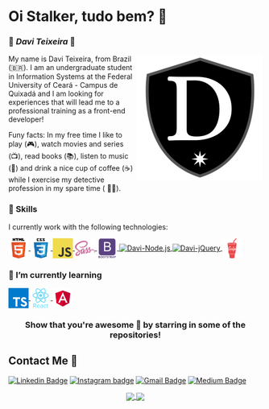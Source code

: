<h1> Oi Stalker, tudo bem? 🖖</h1>

### 🦇 **_Davi Teixeira_** 🦇
<a href="https://daviteixeira-btm.github.io/" target="_blank"><img src="logo-daviteixeira-dev.png" min-width="400px" max-width="250px" width="250px" align="right" alt="Computador Davi Teixeira" target="_blank"></a>
My name is Davi Teixeira, from Brazil (🇧🇷). I am an undergraduate student in Information Systems at the Federal University of Ceará - Campus de Quixadá and I am looking for experiences that will lead me to a professional training as a front-end developer!

Funy facts: In my free time I like to play (🎮), watch movies and series (📺), read books (📚), listen to music (🎵) and drink a nice cup of coffee (☕️) while I exercise my detective profession in my spare time ( 🕵️‍♂️).

### 🚀 Skills
I currently work with the following technologies:

<!--
<p>
  <img src="https://img.shields.io/badge/HTML5-E34F26?style=for-the-badge&logo=html5&logoColor=white"/>
  <img src="https://img.shields.io/badge/CSS3-1572B6?style=for-the-badge&logo=css3&logoColor=white"/>
  <img src="https://img.shields.io/badge/JavaScript-323330?style=for-the-badge&logo=javascript&logoColor=F7DF1E"/>
  <img src="https://img.shields.io/badge/Sass-CC6699?style=for-the-badge&logo=sass&logoColor=white"/>
  <img src="https://img.shields.io/badge/Bootstrap-563D7C?style=for-the-badge&logo=bootstrap&logoColor=white"/>
  <img src="https://img.shields.io/badge/node.js%20-%2343853D.svg?&style=for-the-badge&logo=node.js&logoColor=white"/>
</p>
-->

<div style="display: inline_block">
  <a href="https://developer.mozilla.org/pt-BR/docs/Web/HTML" target="_blank">
    <img align="center" alt="Davi-HTML" height="40" width="40"
       src="https://raw.githubusercontent.com/github/explore/80688e429a7d4ef2fca1e82350fe8e3517d3494d/topics/html/html.png">
  </a>
  <a href="https://developer.mozilla.org/pt-BR/docs/Web/CSS" target="_blank">
    <img align="center" alt="Davi-CSS" height="40" width="40"
       src="https://raw.githubusercontent.com/github/explore/80688e429a7d4ef2fca1e82350fe8e3517d3494d/topics/css/css.png">
  </a>
  <a href="https://developer.mozilla.org/pt-BR/docs/Web/JavaScript" target="_blank">
    <img align="center" alt="Davi-JavaScript" height="40" width="40"
       src="https://raw.githubusercontent.com/github/explore/80688e429a7d4ef2fca1e82350fe8e3517d3494d/topics/javascript/javascript.png">
  </a>
  <a href="https://sass-lang.com/" target="_blank">
    <img align="center" alt="Davi-SASS" height="40" width="40"
       src="https://raw.githubusercontent.com/github/explore/80688e429a7d4ef2fca1e82350fe8e3517d3494d/topics/sass/sass.png">
  </a>
  <a href="https://getbootstrap.com/" target="_blank">
    <img align="center" alt="Davi-Bootstrap" height="40" width="40"
       src="https://raw.githubusercontent.com/devicons/devicon/master/icons/bootstrap/bootstrap-plain-wordmark.svg">
  </a>
  <a href="https://nodejs.org/en/" target="_blank">
    <img align="center" alt="Davi-Node.js" height="40" width="40"
       src="https://walde.co/wp-content/uploads/2016/09/nodejs_logo.png">
  </a>
  <a href="https://jquery.com/" target="_blank">
    <img align="center" alt="Davi-jQuery" height="40" width="40"
       src="https://wallacesilva.com/blog/wp-content/uploads/2015/08/jQuery-logo.png">
  </a>
  <a href="https://gulpjs.com/" target="_blank">
    <img align="center" alt="Davi-Gulp" height="40" width="40"
       src="https://raw.githubusercontent.com/github/explore/80688e429a7d4ef2fca1e82350fe8e3517d3494d/topics/gulp/gulp.png">
  </a>
</div>

### 🌱 I’m currently learning

<!--
<p>
  <img src="https://img.shields.io/badge/typescript%20-%23007ACC.svg?&style=for-the-badge&logo=typescript&logoColor=white"/>
  <img src="https://img.shields.io/badge/react%20-%2320232a.svg?&style=for-the-badge&logo=react&logoColor=%2361DAFB"/>
  <img alt="Angular" src="https://img.shields.io/badge/angular-%23DD0031.svg?style=for-the-badge&logo=angular&logoColor=white"/>
</p>
-->

<div style="display: inline_block">
  <a href="https://www.typescriptlang.org/" target="_blank">
    <img align="center" alt="Davi-TypeScript" height="40" width="40"
       src="https://raw.githubusercontent.com/github/explore/80688e429a7d4ef2fca1e82350fe8e3517d3494d/topics/typescript/typescript.png">
  </a>
  <a href="https://pt-br.reactjs.org/" target="_blank">
    <img align="center" alt="Davi-React" height="40" width="40"
       src="https://raw.githubusercontent.com/devicons/devicon/master/icons/react/react-original-wordmark.svg">
  </a>
  <a href="https://angular.io/" target="_blank">
    <img align="center" alt="Davi-Angular" height="40" width="40"
       src="https://raw.githubusercontent.com/github/explore/80688e429a7d4ef2fca1e82350fe8e3517d3494d/topics/angular/angular.png">
  </a>
</div>

<div align="center">
  
  ### Show that you're awesome 🤩 by starring in some of the repositories!
</div>

##  Contact Me :speech_balloon:
[![Linkedin Badge](https://img.shields.io/badge/LinkedIn-0077B5?style=for-the-badge&logo=linkedin&logoColor=white&link)](https://www.linkedin.com/in/daviteixeira-me/)
[![Instagram badge](https://img.shields.io/badge/Instagram-E4405F?style=for-the-badge&logo=instagram&logoColor=white)](https://www.instagram.com/daviteixeira.dev/)
[![Gmail Badge](https://img.shields.io/badge/Gmail-D14836?style=for-the-badge&logo=gmail&logoColor=white)](mailto:daviteixeira.dev@gmail.com)
[![Medium Badge](https://img.shields.io/badge/Medium-12100E?style=for-the-badge&logo=medium&logoColor=white)](https://medium.com/@daviteixeira.btm)

<div align="center">
  <a href="https://github.com/daviteixeira-btm">
  <img width="350px" align="center" src="https://github-readme-stats.vercel.app/api/top-langs/?username=daviteixeira-btm&layout=compact&langs_count=8&theme=gotham"/>
  <img width="480px" align="center" src="https://github-readme-stats.vercel.app/api?username=daviteixeira-btm&show_icons=true&theme=gotham&include_all_commits=true&count_private=true"/>
</div>
